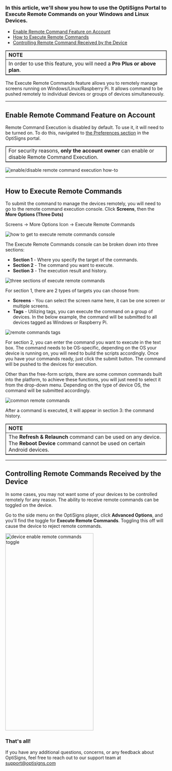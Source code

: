 <h3 id="h_01JE99X2MZTFW2Y51C7AF5ZE3P">In this article, we'll show you how to use the OptiSigns Portal to Execute Remote Commands on your Windows and Linux Devices.</h3>
<ul>
<li><a href="#Enable">Enable Remote Command Feature on Account</a></li>
<li><a href="#Howto">How to Execute Remote Commands</a></li>
<li><a href="#Controlling">Controlling Remote Command Received by the Device</a></li>
</ul>
<table style="border-collapse: collapse; width: 100%;" border="1">
<tbody>
<tr>
<td class="wysiwyg-text-align-center" style="width: 100%;"><strong>NOTE</strong></td>
</tr>
<tr>
<td style="width: 100%;">In order to use this feature, you will need a <strong>Pro Plus</strong> <strong>or above plan</strong>.</td>
</tr>
</tbody>
</table>
<p>The Execute Remote Commands feature allows you to remotely manage screens running on Windows/Linux/Raspberry Pi. It allows command to be pushed remotely to individual devices or groups of devices simultaneously.</p>
<hr>
<p><a name="Enable"></a></p>
<h2 id="h_01HQ09N7AFBX6WQ0RDDW6HTJ4T">Enable Remote Command Feature on Account<strong><br></strong>
</h2>
<p>Remote Command Execution is disabled by default. To use it, it will need to be turned on. To do this, navigated to <a href="https://app.optisigns.com/app/s/preference-settings" target="_blank" rel="noopener noreferrer">the Preferences section</a> in the OptiSigns portal.</p>
<table style="border-collapse: collapse; width: 100%;" border="1">
<tbody>
<tr>
<td style="width: 100%;">For security reasons, <strong>only the account owner</strong> can enable or disable Remote Command Execution.</td>
</tr>
</tbody>
</table>
<p><img src="https://support.optisigns.com/hc/article_attachments/36078208093075" alt="enable/disable remote command execution how-to"></p>
<hr>
<p><a name="Howto"></a></p>
<h2 id="h_01HQ09N7AF2RS31S45C9H50TE2">How to Execute Remote Commands<strong><br></strong>
</h2>
<p>To submit the command to manage the devices remotely, you will need to go to the remote command execution console. Click <strong>Screens</strong>, then the <strong>More Options (Three Dots)</strong></p>
<p>Screens -&gt; More Options Icon -&gt; Execute Remote Commands</p>
<p><img src="https://support.optisigns.com/hc/article_attachments/36078232655763" alt="how to get to execute remote commands console"></p>
<p>The Execute Remote Commands console can be broken down into three sections:</p>
<ul>
<li>
<strong>Section 1</strong> - Where you specify the target of the commands.</li>
<li>
<strong>Section 2</strong> - The command you want to execute.</li>
<li>
<strong>Section 3</strong> - The execution result and history.</li>
</ul>
<p><img src="https://support.optisigns.com/hc/article_attachments/36078232658323" alt="three sections of execute remote commands"></p>
<p>For section 1, there are 2 types of targets you can choose from:</p>
<ul>
<li>
<strong>Screens</strong> - You can select the screen name here, it can be one screen or multiple screens.</li>
<li>
<strong>Tags</strong> - Utilizing tags, you can execute the command on a group of devices. In the below example, the command will be submitted to all devices tagged as Windows or Raspberry Pi.</li>
</ul>
<p><img src="https://support.optisigns.com/hc/article_attachments/4408658532371" alt="remote commands tags"></p>
<p>For section 2, you can enter the command you want to execute in the text box. The command needs to be OS-specific, depending on the OS your device is running on, you will need to build the scripts accordingly. Once you have your commands ready, just click the submit button. The command will be pushed to the devices for execution.</p>
<p>Other than the free-form scripts, there are some common commands built into the platform, to achieve these functions, you will just need to select it from the drop-down menu. Depending on the type of device OS, the command will be submitted accordingly.</p>
<p><img src="https://support.optisigns.com/hc/article_attachments/36078208103315" alt="common remote commands"></p>
<p>After a command is executed, it will appear in section 3: the command history.</p>
<table style="border-collapse: collapse; width: 100%;" border="1">
<tbody>
<tr>
<td class="wysiwyg-text-align-center" style="width: 100%;"><strong>NOTE</strong></td>
</tr>
<tr>
<td style="width: 100%;">The <strong>Refresh &amp; Relaunch</strong> command can be used on any device. The <strong>Reboot Device </strong>command cannot be used on certain Android devices.</td>
</tr>
</tbody>
</table>
<hr>
<p><a name="Controlling"></a></p>
<h2 id="h_01HQ09N7AFE0JJPK7E0DTP3M7J">Controlling Remote Commands Received by the Device<strong><br></strong>
</h2>
<p>In some cases, you may not want some of your devices to be controlled remotely for any reason. The ability to receive remote commands can be toggled on the device.</p>
<p>Go to the side menu on the OptiSigns player, click <strong>Advanced Options</strong>, and you'll find the toggle for <strong>Execute Remote Commands</strong>. Toggling this off will cause the device to reject remote commands.</p>
<p><img src="https://support.optisigns.com/hc/article_attachments/36078208107539" alt="device enable remote commands toggle" width="275" height="614"></p>
<h3 id="h_01JE9AS95AFCGW37R05X7YPF9Y" class="XzvDs _208Ie _2Dym_ blog-post-text-font blog-post-text-color _2QAo- _25MYV _2R0Lu _2Dym_">That's all!</h3>
<p class="XzvDs _208Ie _2Dym_ blog-post-text-font blog-post-text-color _2QAo- _25MYV _2R0Lu _2Dym_">If you have any additional questions, concerns, or any feedback about OptiSigns, feel free to reach out to our support team at <a href="mailto:support@optisigns.com" target="_self">support@optisigns.com</a></p>